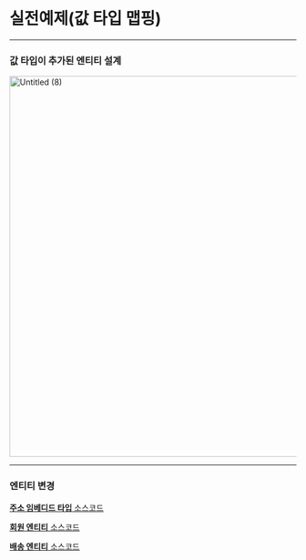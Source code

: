 # 실전예제(값 타입 맵핑)

---

### 값 타입이 추가된 엔티티 설계

<img width="669" alt="Untitled (8)" src="https://github.com/hgene0929/JPA/assets/90823532/b277987b-c1c0-4b8b-afc9-74fd995a6194">

---

### 엔티티 변경

[**주소 임베디드 타입** 소스코드](jpashop/src/main/java/jpabook/jpashop/domain/Address.java)

[**회원 엔티티** 소스코드](jpashop/src/main/java/jpabook/jpashop/domain/Member.java)

[**배송 엔티티** 소스코드](jpashop/src/main/java/jpabook/jpashop/domain/Delivery.java)
